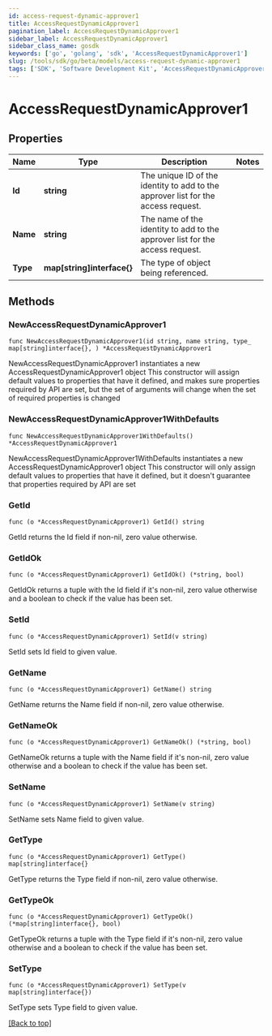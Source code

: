 ```yaml
---
id: access-request-dynamic-approver1
title: AccessRequestDynamicApprover1
pagination_label: AccessRequestDynamicApprover1
sidebar_label: AccessRequestDynamicApprover1
sidebar_class_name: gosdk
keywords: ['go', 'golang', 'sdk', 'AccessRequestDynamicApprover1'] 
slug: /tools/sdk/go/beta/models/access-request-dynamic-approver1
tags: ['SDK', 'Software Development Kit', 'AccessRequestDynamicApprover1']
---
```


# AccessRequestDynamicApprover1

## Properties

Name | Type | Description | Notes
------------ | ------------- | ------------- | -------------
**Id** |  **string** | The unique ID of the identity to add to the approver list for the access request. | 
**Name** |  **string** | The name of the identity to add to the approver list for the access request. | 
**Type** |  **map[string]interface{}** | The type of object being referenced. | 

## Methods

### NewAccessRequestDynamicApprover1

`func NewAccessRequestDynamicApprover1(id string, name string, type_ map[string]interface{}, ) *AccessRequestDynamicApprover1`

NewAccessRequestDynamicApprover1 instantiates a new AccessRequestDynamicApprover1 object
This constructor will assign default values to properties that have it defined,
and makes sure properties required by API are set, but the set of arguments
will change when the set of required properties is changed

### NewAccessRequestDynamicApprover1WithDefaults

`func NewAccessRequestDynamicApprover1WithDefaults() *AccessRequestDynamicApprover1`

NewAccessRequestDynamicApprover1WithDefaults instantiates a new AccessRequestDynamicApprover1 object
This constructor will only assign default values to properties that have it defined,
but it doesn't guarantee that properties required by API are set

### GetId

`func (o *AccessRequestDynamicApprover1) GetId() string`

GetId returns the Id field if non-nil, zero value otherwise.

### GetIdOk

`func (o *AccessRequestDynamicApprover1) GetIdOk() (*string, bool)`

GetIdOk returns a tuple with the Id field if it's non-nil, zero value otherwise
and a boolean to check if the value has been set.

### SetId

`func (o *AccessRequestDynamicApprover1) SetId(v string)`

SetId sets Id field to given value.


### GetName

`func (o *AccessRequestDynamicApprover1) GetName() string`

GetName returns the Name field if non-nil, zero value otherwise.

### GetNameOk

`func (o *AccessRequestDynamicApprover1) GetNameOk() (*string, bool)`

GetNameOk returns a tuple with the Name field if it's non-nil, zero value otherwise
and a boolean to check if the value has been set.

### SetName

`func (o *AccessRequestDynamicApprover1) SetName(v string)`

SetName sets Name field to given value.


### GetType

`func (o *AccessRequestDynamicApprover1) GetType() map[string]interface{}`

GetType returns the Type field if non-nil, zero value otherwise.

### GetTypeOk

`func (o *AccessRequestDynamicApprover1) GetTypeOk() (*map[string]interface{}, bool)`

GetTypeOk returns a tuple with the Type field if it's non-nil, zero value otherwise
and a boolean to check if the value has been set.

### SetType

`func (o *AccessRequestDynamicApprover1) SetType(v map[string]interface{})`

SetType sets Type field to given value.



[[Back to top]](#) 


